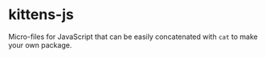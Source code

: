 # kittens-js
Micro-files for JavaScript that can be easily concatenated with `cat` to make your own package.
